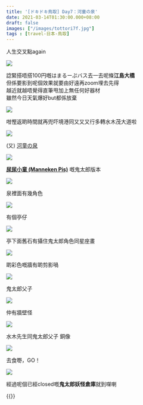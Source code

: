 ```yaml
---
title: '[ドキドキ鳥取] Day7：河童の泉'
date: 2021-03-14T01:30:00.000+08:00
draft: false
images: ["/images/tottori7f.jpg"]
tags : [travel-日本-鳥取]
---
```


人生交叉點again

![](/images/tottori7f1.jpg)

諗緊搭唔搭100円嘅はまるーぷバス去一去呢條**江島大橋**  
但係要影到呢個效果就要由好遠再zoom埋去先得  
越近就越唔覺得直筆甩加上無任何好器材  
雖然今日天氣爆好but都係放棄  

![](/images/tottori7f2.jpg)

咁慳返啲時間就再兜吓境港同又又又行多轉水木茂大道啦  

![](/images/tottori7f.jpg)

(又) [河童の泉](https://hidie.net/tottori6o/)  

![](/images/tottori7f3.jpg)

**[尿尿小童 (Manneken Pis)](https://hidie.net/belgium1/)** 嘅鬼太郎版本  

![](/images/tottori7f6.jpg)

泉裡面有幾角色  

![](/images/tottori7f4.jpg)

有個亭仔

![](/images/tottori7f5.jpg)

亭下面舊石有攝住鬼太郎角色同星座畫  

![](/images/tottori7f7.jpg)

啲彩色嘅牆有啲剪影喎

![](/images/tottori7f8.jpg)

鬼太郎父子

![](/images/tottori7f9.jpg)

仲有牆壁怪

![](/images/tottori7f10.jpg)

水木先生同鬼太郎父子 銅像  
 
![](/images/tottori7f11.jpg)
 
去食嘢，GO！

![](/images/tottori7f12.jpg)

經過呢個已經closed嘅**鬼太郎妖怪倉庫**就到㗎喇  
  
  
{{<tottori>}}  
